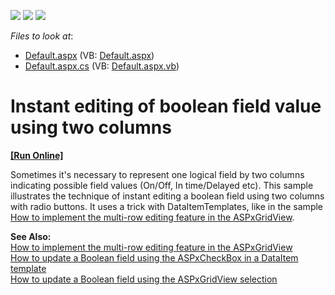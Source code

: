 <!-- default badges list -->
![](https://img.shields.io/endpoint?url=https://codecentral.devexpress.com/api/v1/VersionRange/128544100/13.1.4%2B)
[![](https://img.shields.io/badge/Open_in_DevExpress_Support_Center-FF7200?style=flat-square&logo=DevExpress&logoColor=white)](https://supportcenter.devexpress.com/ticket/details/E1405)
[![](https://img.shields.io/badge/📖_How_to_use_DevExpress_Examples-e9f6fc?style=flat-square)](https://docs.devexpress.com/GeneralInformation/403183)
<!-- default badges end -->
<!-- default file list -->
*Files to look at*:

* [Default.aspx](./CS/BooleanRepresentation/Default.aspx) (VB: [Default.aspx](./VB/BooleanRepresentation/Default.aspx))
* [Default.aspx.cs](./CS/BooleanRepresentation/Default.aspx.cs) (VB: [Default.aspx.vb](./VB/BooleanRepresentation/Default.aspx.vb))
<!-- default file list end -->
# Instant editing of boolean field value using two columns
<!-- run online -->
**[[Run Online]](https://codecentral.devexpress.com/e1405/)**
<!-- run online end -->


<p>Sometimes it's necessary to represent one logical field by two columns indicating possible field values (On/Off, In time/Delayed etc). This sample illustrates the technique of instant editing a boolean field using two columns with radio buttons.  It uses a trick with DataItemTemplates, like in the sample <a href="https://www.devexpress.com/Support/Center/p/E324">How to implement the multi-row editing feature in the ASPxGridView</a>.</p><p><strong>See Also:</strong><br />
<a href="https://www.devexpress.com/Support/Center/p/E324">How to implement the multi-row editing feature in the ASPxGridView</a><br />
<a href="https://www.devexpress.com/Support/Center/p/E2313">How to update a Boolean field using the ASPxCheckBox in a DataItem template</a><br />
<a href="https://www.devexpress.com/Support/Center/p/E2314">How to update a Boolean field using the ASPxGridView selection</a></p>

<br/>


